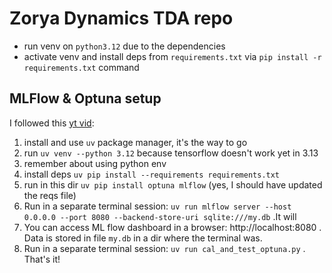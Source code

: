 # Zorya Dynamics TDA repo

- run venv on `python3.12` due to the dependencies
- activate venv and install deps from `requirements.txt` via `pip install -r requirements.txt` command

## MLFlow & Optuna setup

I followed this [yt vid](https://www.youtube.com/watch?v=H4Fd7wsueZw):

1. install and use `uv` package manager, it's the way to go
1. run `uv venv --python 3.12` because tensorflow doesn't work yet in 3.13
1. remember about using python env
1. install deps `uv pip install --requirements requirements.txt`
1. run in this dir `uv pip install optuna mlflow` (yes, I should have updated the reqs file)
1. Run in a separate terminal session: `uv run mlflow server --host 0.0.0.0 --port 8080 --backend-store-uri sqlite:///my.db` .It will 
1. You can access ML flow dashboard in a browser: http://localhost:8080 . Data is stored in file `my.db` in a dir where the terminal was.
1. Run in a separate terminal session: `uv run cal_and_test_optuna.py` . That's it!
